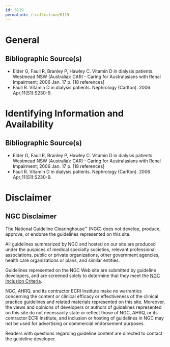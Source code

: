 ```yaml
---
id: 6119
permalink: /:collection/6119
---
```


# General

## Bibliographic Source(s)

- Elder G, Faull R, Branley P, Hawley C. Vitamin D in dialysis patients. Westmead NSW (Australia): CARI - Caring for Australasians with Renal Impairment; 2006 Jan. 17 p. [18 references]
- Faull R. Vitamin D in dialysis patients. Nephrology (Carlton). 2006 Apr;11(S1):S230-9.

# Identifying Information and Availability

## Bibliographic Source(s)

- Elder G, Faull R, Branley P, Hawley C. Vitamin D in dialysis patients. Westmead NSW (Australia): CARI - Caring for Australasians with Renal Impairment; 2006 Jan. 17 p. [18 references]
- Faull R. Vitamin D in dialysis patients. Nephrology (Carlton). 2006 Apr;11(S1):S230-9.

# Disclaimer

## NGC Disclaimer

The National Guideline Clearinghouse™ (NGC) does not develop, produce, approve, or endorse the guidelines represented on this site.

All guidelines summarized by NGC and hosted on our site are produced under the auspices of medical specialty societies, relevant professional associations, public or private organizations, other government agencies, health care organizations or plans, and similar entities.

Guidelines represented on the NGC Web site are submitted by guideline developers, and are screened solely to determine that they meet the [NGC Inclusion Criteria](/help-and-about/summaries/inclusion-criteria).

NGC, AHRQ, and its contractor ECRI Institute make no warranties concerning the content or clinical efficacy or effectiveness of the clinical practice guidelines and related materials represented on this site. Moreover, the views and opinions of developers or authors of guidelines represented on this site do not necessarily state or reflect those of NGC, AHRQ, or its contractor ECRI Institute, and inclusion or hosting of guidelines in NGC may not be used for advertising or commercial endorsement purposes.

Readers with questions regarding guideline content are directed to contact the guideline developer.

